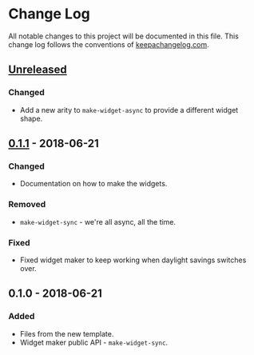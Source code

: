 # Change Log
All notable changes to this project will be documented in this file. This change log follows the conventions of [keepachangelog.com](http://keepachangelog.com/).

## [Unreleased]
### Changed
- Add a new arity to `make-widget-async` to provide a different widget shape.

## [0.1.1] - 2018-06-21
### Changed
- Documentation on how to make the widgets.

### Removed
- `make-widget-sync` - we're all async, all the time.

### Fixed
- Fixed widget maker to keep working when daylight savings switches over.

## 0.1.0 - 2018-06-21
### Added
- Files from the new template.
- Widget maker public API - `make-widget-sync`.

[Unreleased]: https://github.com/your-name/axion/compare/0.1.1...HEAD
[0.1.1]: https://github.com/your-name/axion/compare/0.1.0...0.1.1
